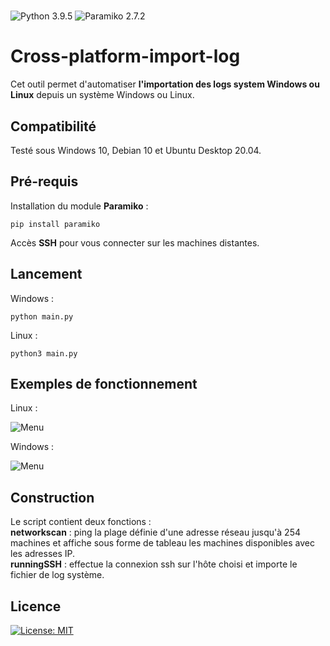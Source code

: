 # 
![Python 3.9.5](https://img.shields.io/badge/python-3.9.5%2B-brightgreen)
![Paramiko 2.7.2](https://img.shields.io/badge/Paramiko-2.7.2-lightgrey)


# Cross-platform-import-log

Cet outil permet d'automatiser **l'importation des logs system Windows ou Linux** depuis un système Windows ou Linux. 

## Compatibilité

Testé sous Windows 10, Debian 10 et Ubuntu Desktop 20.04.

## Pré-requis

Installation du module **Paramiko** :
```
pip install paramiko
```

Accès **SSH** pour vous connecter sur les machines distantes.

## Lancement

Windows :

```
python main.py
```

Linux :

```
python3 main.py
```

## Exemples de fonctionnement

Linux :

![Menu](https://zupimages.net/up/21/20/61mv.png)

Windows :

![Menu](https://zupimages.net/up/21/20/w90d.png)

## Construction

Le script contient deux fonctions :
<br/>
**networkscan** : ping la plage définie d'une adresse réseau jusqu'à 254 machines et affiche sous forme de tableau les machines disponibles avec les adresses IP.
<br/>
**runningSSH** : effectue la connexion ssh sur l'hôte choisi et importe le fichier de log système.

## Licence
[![License: MIT](https://img.shields.io/badge/License-MIT-yellow.svg)](https://opensource.org/licenses/MIT)
